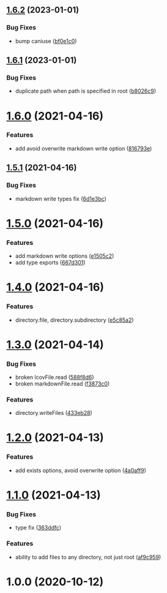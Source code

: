 ## [1.6.2](https://github.com/bconnorwhite/file-structure/compare/v1.6.1...v1.6.2) (2023-01-01)


### Bug Fixes

* bump caniuse ([bf0e1c0](https://github.com/bconnorwhite/file-structure/commit/bf0e1c0ebacaf9fdd7f119db18e664e96c8f17a4))



## [1.6.1](https://github.com/bconnorwhite/file-structure/compare/v1.6.0...v1.6.1) (2023-01-01)


### Bug Fixes

* duplicate path when path is specified in root ([b8026c9](https://github.com/bconnorwhite/file-structure/commit/b8026c95ba0a28af433f49e05a83b67d2c7b486a))



# [1.6.0](https://github.com/bconnorwhite/file-structure/compare/v1.5.1...v1.6.0) (2021-04-16)


### Features

* add avoid overwrite markdown write option ([816793e](https://github.com/bconnorwhite/file-structure/commit/816793ed4c3d1d8ad5477a2b01915031fb27a9f8))



## [1.5.1](https://github.com/bconnorwhite/file-structure/compare/v1.5.0...v1.5.1) (2021-04-16)


### Bug Fixes

* markdown write types fix ([6d1e3bc](https://github.com/bconnorwhite/file-structure/commit/6d1e3bc289d869a0b4ae976ed62c456b86697eb3))



# [1.5.0](https://github.com/bconnorwhite/file-structure/compare/v1.4.0...v1.5.0) (2021-04-16)


### Features

* add markdown write options ([e1505c2](https://github.com/bconnorwhite/file-structure/commit/e1505c23a27b524aca1efae0441806409f225a88))
* add type exports ([667d301](https://github.com/bconnorwhite/file-structure/commit/667d301f84a5eacfe4e11d66f91e6abc002b2747))



# [1.4.0](https://github.com/bconnorwhite/file-structure/compare/v1.3.0...v1.4.0) (2021-04-16)


### Features

* directory.file, directory.subdirectory ([e5c85a2](https://github.com/bconnorwhite/file-structure/commit/e5c85a2c4bda662d38b66d2e9090747c12e8e7d5))



# [1.3.0](https://github.com/bconnorwhite/file-structure/compare/v1.2.0...v1.3.0) (2021-04-14)


### Bug Fixes

* broken lcovFile.read ([588f8d6](https://github.com/bconnorwhite/file-structure/commit/588f8d63648bcca4f8d198db7fd44b70494b302e))
* broken markdownFile.read ([f3873c0](https://github.com/bconnorwhite/file-structure/commit/f3873c09d5e670917d66ecb13d39fc848c716b04))


### Features

* directory.writeFiles ([433eb28](https://github.com/bconnorwhite/file-structure/commit/433eb289593cd7a6a175d9ee9fd3ac75f3639d4c))



# [1.2.0](https://github.com/bconnorwhite/file-structure/compare/v1.1.0...v1.2.0) (2021-04-13)


### Features

* add exists options, avoid overwrite option ([4a0aff9](https://github.com/bconnorwhite/file-structure/commit/4a0aff9f10058c07a5c2e4fbeb7435a9cd26e1fa))



# [1.1.0](https://github.com/bconnorwhite/file-structure/compare/v1.0.0...v1.1.0) (2021-04-13)


### Bug Fixes

* type fix ([363ddfc](https://github.com/bconnorwhite/file-structure/commit/363ddfcab987b2aca4a1fe068cc38dc2dc51b6fe))


### Features

* ability to add files to any directory, not just root ([af9c959](https://github.com/bconnorwhite/file-structure/commit/af9c959248a95c2e04b9c5af86c4d0c209d7f581))



# 1.0.0 (2020-10-12)



